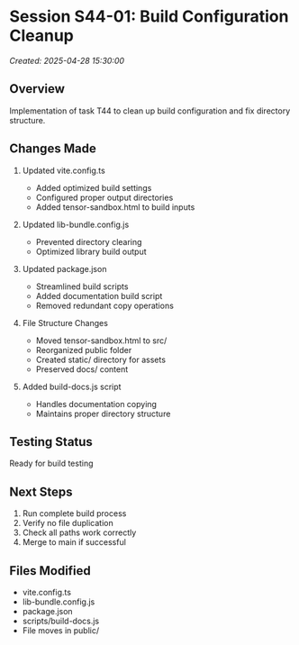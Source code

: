 # Session S44-01: Build Configuration Cleanup
*Created: 2025-04-28 15:30:00*

## Overview
Implementation of task T44 to clean up build configuration and fix directory structure.

## Changes Made
1. Updated vite.config.ts
   - Added optimized build settings
   - Configured proper output directories
   - Added tensor-sandbox.html to build inputs

2. Updated lib-bundle.config.js
   - Prevented directory clearing
   - Optimized library build output

3. Updated package.json
   - Streamlined build scripts
   - Added documentation build script
   - Removed redundant copy operations

4. File Structure Changes
   - Moved tensor-sandbox.html to src/
   - Reorganized public folder
   - Created static/ directory for assets
   - Preserved docs/ content

5. Added build-docs.js script
   - Handles documentation copying
   - Maintains proper directory structure

## Testing Status
Ready for build testing

## Next Steps
1. Run complete build process
2. Verify no file duplication
3. Check all paths work correctly
4. Merge to main if successful

## Files Modified
- vite.config.ts
- lib-bundle.config.js
- package.json
- scripts/build-docs.js
- File moves in public/
